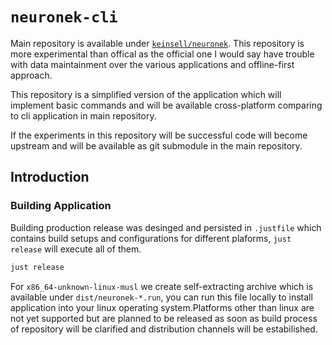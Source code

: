 # `neuronek-cli`

Main repository is available under [`keinsell/neuronek`](https://github.com/keinsell/neuronek). This repository is more
experimental than offical as the official one I would say have trouble with data maintainment over the various
applications and offline-first approach.

This repository is a simplified version of the application which will implement basic commands and will be available
cross-platform comparing to cli application in main repository.

If the experiments in this repository will be successful code will become upstream and will be available as git
submodule in the main repository.

## Introduction

### Building Application

Building production release was desinged and persisted in `.justfile` which contains build setups and configurations
for different plaforms, `just release` will execute all of them.

```bash
just release
```

For `x86_64-unknown-linux-musl` we create self-extracting archive which is available under `dist/neuronek-*.run`, you can run this file locally to install application into your linux operating system.Platforms other than linux are not yet supported but are planned to be released as soon as build process of repository will be clarified and distribution channels will be estabilished.
